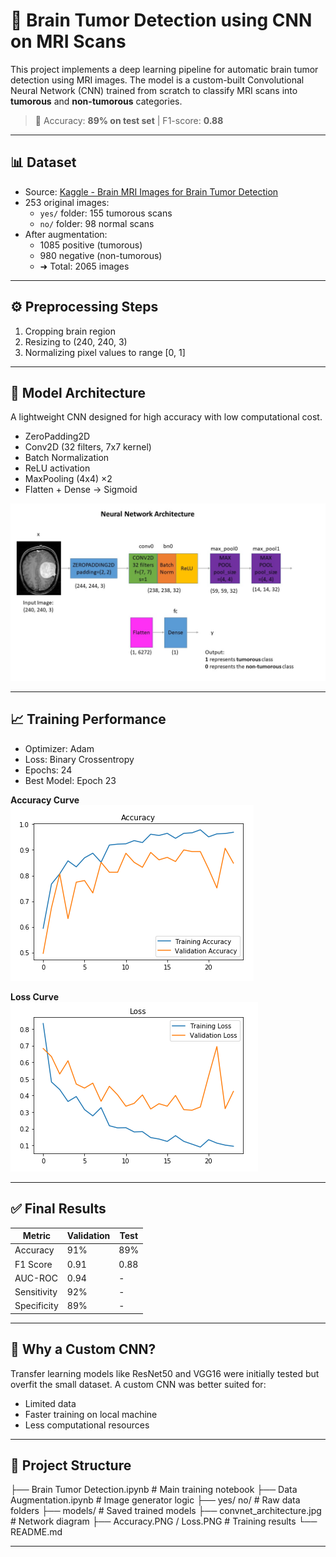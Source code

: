 # 🧠 Brain Tumor Detection using CNN on MRI Scans

This project implements a deep learning pipeline for automatic brain tumor detection using MRI images. The model is a custom-built Convolutional Neural Network (CNN) trained from scratch to classify MRI scans into **tumorous** and **non-tumorous** categories.

> 🧪 Accuracy: **89% on test set** | F1-score: **0.88**

---

## 📊 Dataset

- Source: [Kaggle - Brain MRI Images for Brain Tumor Detection](https://www.kaggle.com/navoneel/brain-mri-images-for-brain-tumor-detection)
- 253 original images:
  - `yes/` folder: 155 tumorous scans
  - `no/` folder: 98 normal scans
- After augmentation:
  - 1085 positive (tumorous)
  - 980 negative (non-tumorous)
  - ➜ Total: 2065 images

---

## ⚙️ Preprocessing Steps

1. Cropping brain region
2. Resizing to (240, 240, 3)
3. Normalizing pixel values to range [0, 1]

---

## 🧠 Model Architecture

A lightweight CNN designed for high accuracy with low computational cost.

- ZeroPadding2D
- Conv2D (32 filters, 7x7 kernel)
- Batch Normalization
- ReLU activation
- MaxPooling (4x4) ×2
- Flatten + Dense → Sigmoid

![Architecture](convnet_architecture.jpg)

---

## 📈 Training Performance

- Optimizer: Adam
- Loss: Binary Crossentropy
- Epochs: 24
- Best Model: Epoch 23

**Accuracy Curve**  
![Accuracy](Accuracy.PNG)

**Loss Curve**  
![Loss](Loss.PNG)

---

## ✅ Final Results

| Metric      | Validation | Test  |
|-------------|------------|-------|
| Accuracy    | 91%        | 89%   |
| F1 Score    | 0.91       | 0.88  |
| AUC-ROC     | 0.94       | -     |
| Sensitivity | 92%        | -     |
| Specificity | 89%        | -     |

---

## 🧠 Why a Custom CNN?

Transfer learning models like ResNet50 and VGG16 were initially tested but overfit the small dataset. A custom CNN was better suited for:
- Limited data
- Faster training on local machine
- Less computational resources

---

## 📁 Project Structure
├── Brain Tumor Detection.ipynb # Main training notebook
├── Data Augmentation.ipynb # Image generator logic
├── yes/ no/ # Raw data folders
├── models/ # Saved trained models
├── convnet_architecture.jpg # Network diagram
├── Accuracy.PNG / Loss.PNG # Training results
└── README.md

---
